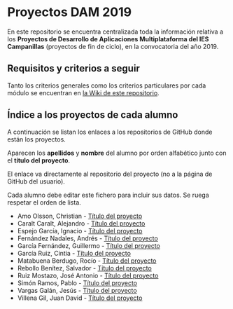 # Proyectos DAM 2019

En este repositorio se encuentra centralizada toda la información relativa a los **Proyectos de Desarrollo de Aplicaciones Multiplataforma del IES Campanillas** (proyectos de fin de ciclo), en la convocatoria del año 2019.

## Requisitos y criterios a seguir

Tanto los criterios generales como los criterios particulares por cada módulo se encuentran en [la Wiki de este repositorio](https://github.com/IESCampanillas/proyectos-dam-2019/wiki).

## Índice a los proyectos de cada alumno

A continuación se listan los enlaces a los repositorios de GitHub donde están los proyectos.

Aparecen los **apellidos** y **nombre** del alumno por orden alfabético junto con el **título del proyecto**.

El enlace va directamente al repositorio del proyecto (no a la página de GitHub del usuario).

Cada alumno debe editar este fichero para incluir sus datos. Se ruega respetar el orden de lista.

* Amo Olsson, Christian - [Título del proyecto](enlace)
* Caralt Caralt, Alejandro - [Título del proyecto](enlace)
* Espejo García, Ignacio - [Título del proyecto](enlace)
* Fernández Nadales, Andrés - [Título del proyecto](enlace)
* García Fernández, Guillermo - [Título del proyecto](enlace)
* García Ruiz, Cintia - [Título del proyecto](enlace)
* Matabuena Berdugo, Rocío - [Título del proyecto](enlace)
* Rebollo Benítez, Salvador - [Título del proyecto](enlace)
* Ruiz Mostazo, José Antonio - [Título del proyecto](enlace)
* Simón Ramos, Pablo - [Título del proyecto](enlace)
* Vargas Galán, Jesús - [Título del proyecto](enlace)
* Villena Gil, Juan David - [Título del proyecto](enlace)
